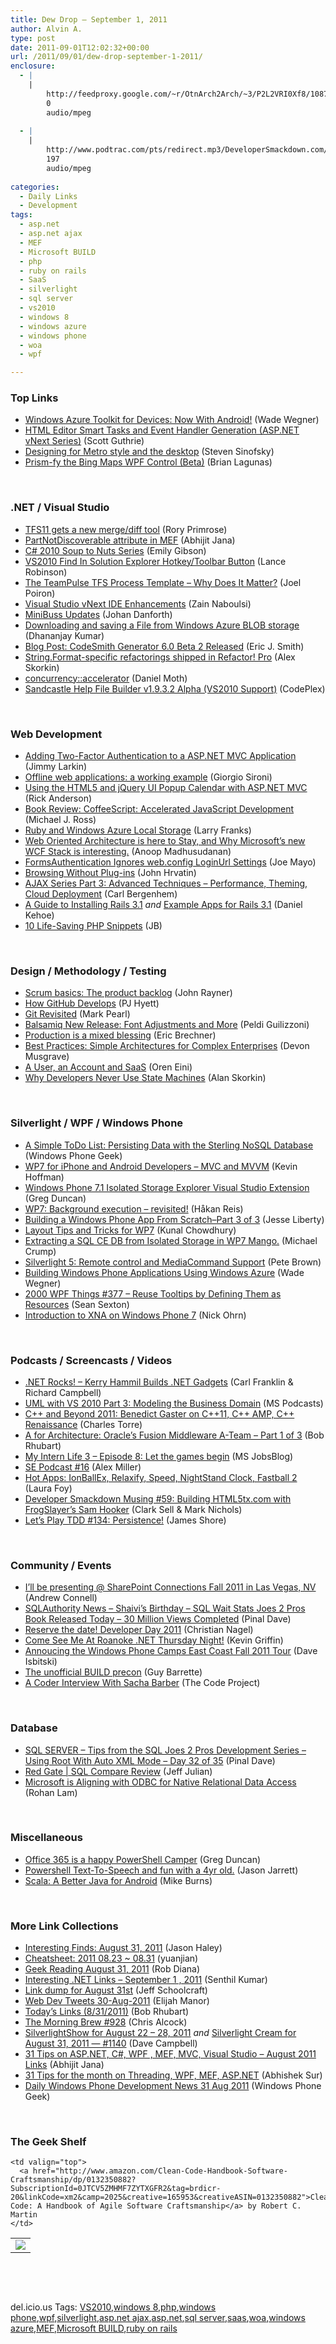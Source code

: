 ```yaml
---
title: Dew Drop – September 1, 2011
author: Alvin A.
type: post
date: 2011-09-01T12:02:32+00:00
url: /2011/09/01/dew-drop-september-1-2011/
enclosure:
  - |
    |
        http://feedproxy.google.com/~r/OtnArch2Arch/~3/P2L2VRI0Xf8/10876514_a_team_part1_083111.mp3
        0
        audio/mpeg
        
  - |
    |
        http://www.podtrac.com/pts/redirect.mp3/DeveloperSmackdown.com/Services/PodcastServices.svc/GetPodcast/ds_059.mp3
        197
        audio/mpeg
        
categories:
  - Daily Links
  - Development
tags:
  - asp.net
  - asp.net ajax
  - MEF
  - Microsoft BUILD
  - php
  - ruby on rails
  - SaaS
  - silverlight
  - sql server
  - vs2010
  - windows 8
  - windows azure
  - windows phone
  - woa
  - wpf

---
```

### <a name="top"></a>Top Links

  * [Windows Azure Toolkit for Devices: Now With Android!][1] (Wade Wegner)
  * [HTML Editor Smart Tasks and Event Handler Generation (ASP.NET vNext Series)][2] (Scott Guthrie)
  * [Designing for Metro style and the desktop][3] (Steven Sinofsky)
  * [Prism-fy the Bing Maps WPF Control (Beta)][4] (Brian Lagunas)

&#160;

### <a name="dotnet"></a>.NET / Visual Studio

  * [TFS11 gets a new merge/diff tool][5] (Rory Primrose)
  * [PartNotDiscoverable attribute in MEF][6] (Abhijit Jana)
  * [C# 2010 Soup to Nuts Series][7] (Emily Gibson)
  * [VS2010 Find In Solution Explorer Hotkey/Toolbar Button][8] (Lance Robinson)
  * [The TeamPulse TFS Process Template – Why Does It Matter?][9] (Joel Poiron)
  * [Visual Studio vNext IDE Enhancements][10] (Zain Naboulsi)
  * [MiniBuss Updates][11] (Johan Danforth)
  * [Downloading and saving a File from Windows Azure BLOB storage][12] (Dhananjay Kumar)
  * [Blog Post: CodeSmith Generator 6.0 Beta 2 Released][13] (Eric J. Smith)
  * [String.Format-specific refactorings shipped in Refactor! Pro][14] (Alex Skorkin)
  * [concurrency::accelerator][15] (Daniel Moth)
  * <a href="http://shfb.codeplex.com/releases/view/66113" target="_blank">Sandcastle Help File Builder v1.9.3.2 Alpha (VS2010 Support)</a> (CodePlex)

&#160;

### <a name="web"></a>Web Development

  * [Adding Two-Factor Authentication to a ASP.NET MVC Application][16] (Jimmy Larkin)
  * [Offline web applications: a working example][17] (Giorgio Sironi)
  * [Using the HTML5 and jQuery UI Popup Calendar with ASP.NET MVC][18] (Rick Anderson)
  * [Book Review: CoffeeScript: Accelerated JavaScript Development][19] (Michael J. Ross)
  * [Ruby and Windows Azure Local Storage][20] (Larry Franks)
  * [Web Oriented Architecture is here to Stay, and Why Microsoft’s new WCF Stack is interesting.][21] (Anoop Madhusudanan)
  * [FormsAuthentication Ignores web.config LoginUrl Settings][22] (Joe Mayo)
  * [Browsing Without Plug-ins][23] (John Hrvatin)
  * [AJAX Series Part 3: Advanced Techniques – Performance, Theming, Cloud Deployment][24] (Carl Bergenhem)
  * [A Guide to Installing Rails 3.1][25] _and_ [Example Apps for Rails 3.1][26] (Daniel Kehoe)
  * <a href="http://feeds.dzone.com/~r/zones/css/~3/r3B8eGrW6tQ/10-life-saving-php-snippets" target="_blank">10 Life-Saving PHP Snippets</a> (JB)

&#160;

### <a name="design"></a>Design / Methodology / Testing

  * [Scrum basics: The product backlog][27] (John Rayner)
  * [How GitHub Develops][28] (PJ Hyett)
  * [Git Revisited][29] (Mark Pearl)
  * <a href="http://feedproxy.google.com/~r/balsamiq/~3/EW-vP92Z_PE/" target="_blank">Balsamiq New Release: Font Adjustments and More</a> (Peldi Guilizzoni)
  * [Production is a mixed blessing][30] (Eric Brechner)
  * [Best Practices: Simple Architectures for Complex Enterprises][31] (Devon Musgrave)
  * [A User, an Account and SaaS][32] (Oren Eini)
  * [Why Developers Never Use State Machines][33] (Alan Skorkin)

&#160;

### <a name="silverlight"></a>Silverlight / WPF / Windows Phone

  * [A Simple ToDo List: Persisting Data with the Sterling NoSQL Database][34] (Windows Phone Geek)
  * [WP7 for iPhone and Android Developers &#8211; MVC and MVVM][35] (Kevin Hoffman)
  * [Windows Phone 7.1 Isolated Storage Explorer Visual Studio Extension][36] (Greg Duncan)
  * [WP7: Background execution – revisited!][37] (Håkan Reis)
  * [Building a Windows Phone App From Scratch–Part 3 of 3][38] (Jesse Liberty)
  * [Layout Tips and Tricks for WP7][39] (Kunal Chowdhury)
  * [Extracting a SQL CE DB from Isolated Storage in WP7 Mango.][40] (Michael Crump)
  * [Silverlight 5: Remote control and MediaCommand Support][41] (Pete Brown)
  * [Building Windows Phone Applications Using Windows Azure][42] (Wade Wegner)
  * <a href="http://wpf.2000things.com/2011/09/01/377-reuse-tooltips-by-defining-them-as-resources/" target="_blank">2000 WPF Things #377 – Reuse Tooltips by Defining Them as Resources</a> (Sean Sexton)
  * <a href="http://mobile.tutsplus.com/tutorials/windows/introduction-to-xna-on-windows-phone-7/" target="_blank">Introduction to XNA on Windows Phone 7</a> (Nick Ohrn)

&#160;

### <a name="podcasts"></a>Podcasts / Screencasts / Videos

  * <a href="http://www.dotnetrocks.com/default.aspx?ShowNum=694" target="_blank">.NET Rocks! &#8211; Kerry Hammil Builds .NET Gadgets</a> (Carl Franklin & Richard Campbell)
  * [UML with VS 2010 Part 3: Modeling the Business Domain][43] (MS Podcasts)
  * [C++ and Beyond 2011: Benedict Gaster on C++11, C++ AMP, C++ Renaissance][44] (Charles Torre)
  * [A for Architecture: Oracle&#8217;s Fusion Middleware A-Team &#8211; Part 1 of 3][45] (Bob Rhubart)
  * [My Intern Life 3 &#8211; Episode 8: Let the games begin][46] (MS JobsBlog)
  * [SE Podcast #16][47] (Alex Miller)
  * [Hot Apps: IonBallEx, Relaxify, Speed, NightStand Clock, Fastball 2][48] (Laura Foy)
  * <a href="http://www.podtrac.com/pts/redirect.mp3/DeveloperSmackdown.com/Services/PodcastServices.svc/GetPodcast/ds_059.mp3" target="_blank">Developer Smackdown Musing #59: Building HTML5tx.com with FrogSlayer&#8217;s Sam Hooker</a> (Clark Sell & Mark Nichols)
  * [Let&#8217;s Play TDD #134: Persistence!][49] (James Shore)

&#160;

### <a name="events"></a>Community / Events

  * [I’ll be presenting @ SharePoint Connections Fall 2011 in Las Vegas, NV][50] (Andrew Connell)
  * [SQLAuthority News – Shaivi’s Birthday – SQL Wait Stats Joes 2 Pros Book Released Today – 30 Million Views Completed][51] (Pinal Dave)
  * [Reserve the date! Developer Day 2011][52] (Christian Nagel)
  * [Come See Me At Roanoke .NET Thursday Night!][53] (Kevin Griffin)
  * [Annoucing the Windows Phone Camps East Coast Fall 2011 Tour][54] (Dave Isbitski)
  * <a href="http://guy.dotnet-expertise.com/PermaLink,guid,75fbef9d-9be6-48f4-8238-b66c36cab5bc.aspx" target="_blank">The unofficial BUILD precon</a> (Guy Barrette)
  * <a href="http://www.codeproject.com/KB/interviews/Interview-Sacha-Barber.aspx" target="_blank">A Coder Interview With Sacha Barber</a> (The Code Project)

&#160;

### <a name="db"></a>Database

  * [SQL SERVER – Tips from the SQL Joes 2 Pros Development Series – Using Root With Auto XML Mode – Day 32 of 35][55] (Pinal Dave)
  * [Red Gate | SQL Compare Review][56] (Jeff Julian)
  * <a href="http://blogs.msdn.com/b/sqlnativeclient/archive/2011/08/29/microsoft-is-aligning-with-odbc-for-native-relational-data-access.aspx" target="_blank">Microsoft is Aligning with ODBC for Native Relational Data Access</a> (Rohan Lam)

&#160;

### <a name="misc"></a>Miscellaneous

  * [Office 365 is a happy PowerShell Camper][57] (Greg Duncan)
  * [Powershell Text-To-Speech and fun with a 4yr old.][58] (Jason Jarrett)
  * <a href="http://robots.thoughtbot.com/post/5836463058/scala-a-better-java-for-android" target="_blank">Scala: A Better Java for Android</a> (Mike Burns)

&#160;

### <a name="links"></a>More Link Collections

  * [Interesting Finds: August 31, 2011][59] (Jason Haley)
  * [Cheatsheet: 2011 08.23 ~ 08.31][60] (yuanjian)
  * [Geek Reading August 31, 2011][61] (Rob Diana)
  * [Interesting .NET Links – September 1 , 2011][62] (Senthil Kumar)
  * [Link dump for August 31st][63] (Jeff Schoolcraft)
  * <a href="http://webdevtweets.blogspot.com/2011/08/30-aug-2011.html" target="_blank">Web Dev Tweets 30-Aug-2011</a> (Elijah Manor)
  * [Today&#8217;s Links (8/31/2011)][64] (Bob Rhubart)
  * [The Morning Brew #928][65] (Chris Alcock)
  * [SilverlightShow for August 22 &#8211; 28, 2011][66] _and_ [Silverlight Cream for August 31, 2011 &#8212; #1140][67] (Dave Campbell)
  * [31 Tips on ASP.NET, C#, WPF , MEF, MVC, Visual Studio – August 2011 Links][68] (Abhijit Jana)
  * [31 Tips for the month on Threading, WPF, MEF, ASP.NET][69] (Abhishek Sur)
  * [Daily Windows Phone Development News 31 Aug 2011][70] (Windows Phone Geek)

&#160;

### <a name="shelf"></a>The Geek Shelf

<table border="0" cellspacing="0" cellpadding="0">
  <tr>
    <td>
      <img data-recalc-dims="1" decoding="async" src="https://i0.wp.com/ecx.images-amazon.com/images/I/41znMZniZ1L._SL160_.jpg?w=660" />
    </td>
    
    <td valign="top">
      <a href="http://www.amazon.com/Clean-Code-Handbook-Software-Craftsmanship/dp/0132350882?SubscriptionId=0JTCV5ZMHMF7ZYTXGFR2&tag=brdicr-20&linkCode=xm2&camp=2025&creative=165953&creativeASIN=0132350882">Clean Code: A Handbook of Agile Software Craftsmanship</a> by Robert C. Martin
    </td>
  </tr>
</table>

&#160;

<div style="padding-bottom: 0px; margin: 0px; padding-left: 0px; padding-right: 0px; display: inline; float: none; padding-top: 0px" id="scid:C16BAC14-9A3D-4c50-9394-FBFEF7A93539:9add70e9-4361-44e0-8e56-948358c2a891" class="wlWriterEditableSmartContent">
  <!--dotnetkickit-->
</div>

&#160;

<div style="padding-bottom: 0px; margin: 0px; padding-left: 0px; padding-right: 0px; display: inline; float: none; padding-top: 0px" id="scid:0767317B-992E-4b12-91E0-4F059A8CECA8:c4aab0b4-ec8c-4f69-9a6e-a7b51dd59265" class="wlWriterEditableSmartContent">
  del.icio.us Tags: <a href="http://del.icio.us/popular/VS2010" rel="tag">VS2010</a>,<a href="http://del.icio.us/popular/windows+8" rel="tag">windows 8</a>,<a href="http://del.icio.us/popular/php" rel="tag">php</a>,<a href="http://del.icio.us/popular/windows+phone" rel="tag">windows phone</a>,<a href="http://del.icio.us/popular/wpf" rel="tag">wpf</a>,<a href="http://del.icio.us/popular/silverlight" rel="tag">silverlight</a>,<a href="http://del.icio.us/popular/asp.net+ajax" rel="tag">asp.net ajax</a>,<a href="http://del.icio.us/popular/asp.net" rel="tag">asp.net</a>,<a href="http://del.icio.us/popular/sql+server" rel="tag">sql server</a>,<a href="http://del.icio.us/popular/saas" rel="tag">saas</a>,<a href="http://del.icio.us/popular/woa" rel="tag">woa</a>,<a href="http://del.icio.us/popular/windows+azure" rel="tag">windows azure</a>,<a href="http://del.icio.us/popular/MEF" rel="tag">MEF</a>,<a href="http://del.icio.us/popular/Microsoft+BUILD" rel="tag">Microsoft BUILD</a>,<a href="http://del.icio.us/popular/ruby+on+rails" rel="tag">ruby on rails</a>
</div>

 [1]: http://channel9.msdn.com/posts/Windows-Azure-Toolkit-for-Devices-Now-With-Android
 [2]: http://weblogs.asp.net/scottgu/archive/2011/08/31/html-editor-smart-tasks-and-event-handler-generation-asp-net-vnext-series.aspx
 [3]: http://blogs.msdn.com/b/b8/archive/2011/08/31/designing-for-metro-style-and-the-desktop.aspx
 [4]: http://feedproxy.google.com/~r/ElegantCode/~3/djz1GENADbA/
 [5]: http://feedproxy.google.com/~r/RoryPrimrose/~3/hLHBEDqnMEI/post.aspx
 [6]: http://dailydotnettips.com/2011/09/01/partnotdiscoverable-attribute-in-mef/
 [7]: http://blogs.msdn.com/b/csharpfaq/archive/2011/08/31/c-2010-soup-to-nuts-series.aspx
 [8]: http://feedproxy.google.com/~r/geekswithblogs/~3/iqRfRyw80nQ/vs2010-find-in-solution-explorer-hotkeytoolbar-button.aspx
 [9]: http://feedproxy.google.com/~r/TeamPulse/~3/OwLh08Y2uw4/the-teampulse-tfs-process-template-why-does-it-matter.aspx
 [10]: http://feedproxy.google.com/~r/zainnab/~3/Y6FoUPpV94A/visual-studio-vnext-ide-enhancements.aspx
 [11]: http://weblogs.asp.net/jdanforth/archive/2011/09/01/minibuss-updates.aspx
 [12]: http://debugmode.net/2011/09/01/downloading-and-saving-a-file-from-windows-azure-blob-storage/
 [13]: http://community.codesmithtools.com/CodeSmith_Official_7/b/announcements/archive/2011/08/31/codesmith-generator-6-0-beta-2-released.aspx
 [14]: http://www.skorkin.com/2011/08/string-format-specific-refactorings-shipped-in-refactor-pro/
 [15]: http://feedproxy.google.com/~r/DanielMoth/~3/VUzbpm9b83Q/concurrencyaccelerator.aspx
 [16]: http://jimmylarkin.net/post.aspx?id=912c69a9-126c-454b-a663-2b1f10753997
 [17]: http://feeds.dzone.com/~r/zones/css/~3/VVT1xlg83zA/offline-web-applications
 [18]: http://blogs.msdn.com/b/rickandy/archive/2011/08/31/using-the-html5-and-jquery-ui-popup-calendar-with-asp-net-mvc.aspx
 [19]: http://rss.slashdot.org/~r/Slashdot/slashdot/~3/GDPjmzv0OPA/Book-Review-CoffeeScript-Accelerated-JavaScript-Development
 [20]: http://blogs.msdn.com/b/silverlining/archive/2011/08/31/ruby-and-windows-azure-local-storage.aspx
 [21]: http://feedproxy.google.com/~r/amazedsaint/articles/~3/Bax1GT7Fhxc/woa-is-here-to-stay-and-why-new-wcf.html
 [22]: http://geekswithblogs.net/WinAZ/archive/2011/08/31/formsauthentication-ignores-web.config-loginurl-settings.aspx
 [23]: http://blogs.msdn.com/b/ie/archive/2011/08/31/browsing-without-plug-ins.aspx
 [24]: http://feedproxy.google.com/~r/Telerik/~3/YqTo2TOFFYk/ajax-series-part-3-advanced-techniques-performance-theming-cloud-deployment.aspx
 [25]: http://feedproxy.google.com/~r/Rubyflow/~3/D5cO2-t2IxE/6436-a-guide-to-installing-rails-3-1
 [26]: http://feedproxy.google.com/~r/Rubyflow/~3/555nCISGjSc/6437-example-apps-for-rails-3-1
 [27]: http://sharpfellows.com/post.aspx?id=ba840793-988d-473a-8ed4-0535e13e7fa4
 [28]: https://github.com/blog/919-how-github-develops
 [29]: http://feedproxy.google.com/~r/geekswithblogs/~3/khdLQGKOpW4/git-revisited.aspx
 [30]: http://blogs.msdn.com/b/eric_brechner/archive/2011/09/01/production-is-a-mixed-blessing.aspx
 [31]: http://blogs.msdn.com/b/microsoft_press/archive/2011/08/31/best-practices-simple-architectures-for-complex-enterprises.aspx
 [32]: http://feedproxy.google.com/~r/AyendeRahien/~3/-niQMVNvl1M/a-user-an-account-and-saas
 [33]: http://www.skorks.com/2011/09/why-developers-never-use-state-machines/
 [34]: http://www.windowsphonegeek.com/articles/A-Simple-ToDo-List-Persisting-Data-with-the-Sterling-NoSQL-Database
 [35]: http://feedproxy.google.com/~r/silverlightshow/~3/v6dEyUOnnts/WP7-for-iPhone-and-Android-Developers-MVC-and-MVVM.aspx
 [36]: http://coolthingoftheday.blogspot.com/2011/08/windows-phone-71-isolated-storage.html
 [37]: http://feedproxy.google.com/~r/jayway/posts/~3/tBrA-1K8HdE/
 [38]: http://feedproxy.google.com/~r/JesseLiberty-SilverlightGeek/~3/96o_V4XiRxo/
 [39]: http://www.silverlight-zone.com/2011/09/layout-tips-and-tricks-for-wp7.html
 [40]: http://feedproxy.google.com/~r/MichaelCrump/~3/uJ6gfQj-TP0/extracting-a-sql-ce-db-from-isolated-storage-in-wp7.aspx
 [41]: http://feedproxy.google.com/~r/PeteBrown/~3/EWf53123HvI/silverlight-5-remote-control-and-mediacommand-support
 [42]: http://windowsteamblog.com/windows_phone/b/wpdev/archive/2011/08/31/building-windows-phone-applications-using-windows-azure.aspx
 [43]: http://www.microsoft.com/events/podcasts/default.aspx?audience=Audience-e5381407-359f-4922-97d0-0237af790eee&pageId=x7047&source=Microsoft-Podcasts-for-Developers&WT.rss_ev=a
 [44]: http://channel9.msdn.com/posts/C-and-Beyond-2011-Ben-Gaster
 [45]: http://feedproxy.google.com/~r/OtnArch2Arch/~3/P2L2VRI0Xf8/10876514_a_team_part1_083111.mp3
 [46]: http://feeds.microsoftjobsblog.com/~r/MicrosoftJobsBlog/~3/uI6Sam25otE/my-intern-life---episode-8
 [47]: http://blog.stackoverflow.com/2011/08/se-podcast-16/
 [48]: http://channel9.msdn.com/Shows/Hot-Apps/Hot-Apps-IonBallEx-Relaxify-Speed-NightStand-Clock-Fastball-2
 [49]: http://jamesshore.com/Blog/Lets-Play/Episode-134.html
 [50]: http://feedproxy.google.com/~r/AndrewConnell/~3/S5qQvBxmRjQ/irsquoll-be-presenting-sharepoint-connections-fall-2011-in-las.aspx
 [51]: http://blog.sqlauthority.com/2011/09/01/sqlauthority-news-shaivis-birthday-sql-wait-stats-joes-2-pros-book-released-today-30-million-views-completed/
 [52]: http://weblogs.thinktecture.com/cnagel/2011/09/reserve-the-date-developer-day-2011.html
 [53]: http://our.componentone.com/2011/08/31/come-see-me-at-roanoke-net-thursday-night/
 [54]: http://blogs.msdn.com/b/davedev/archive/2011/08/31/annoucing-the-windows-phone-camps-east-coast-fall-2011-tour.aspx
 [55]: http://blog.sqlauthority.com/2011/09/01/sql-server-tips-from-the-sql-joes-2-pros-development-series-using-root-with-auto-xml-mode-day-32-of-35/
 [56]: http://feedproxy.google.com/~r/geekswithblogs/~3/NiBgbCVea_k/146726.aspx
 [57]: http://coolthingoftheday.blogspot.com/2011/08/office-365-is-happy-powershell-camper.html
 [58]: http://feedproxy.google.com/~r/ElegantCode/~3/D9-z_o1Pq4I/
 [59]: http://jasonhaley.com/blog/post.aspx?id=ea2ac906-1eb2-47cb-9934-10a068599f80
 [60]: http://weblogs.asp.net/yuanjian/archive/2011/09/01/cheatsheet-2011-08-23-08-31.aspx
 [61]: http://feedproxy.google.com/~r/RegularGeek/~3/Z8n1QsujzfI/
 [62]: http://feedproxy.google.com/~r/ginktage/EPSB/~3/aFIjKGzoZkY/
 [63]: http://thequeue.net/blog/2011/08/31/link-dump-for-august-31st-2/
 [64]: http://feedproxy.google.com/~r/brhubartOTN/~3/_7B6HxoDZ4Q/today_s_links_8_31
 [65]: http://feedproxy.google.com/~r/ReflectivePerspective/~3/E6zyb1N5Q8w/
 [66]: http://geekswithblogs.net/WynApseTechnicalMusings/archive/2011/08/31/146728.aspx
 [67]: http://geekswithblogs.net/WynApseTechnicalMusings/archive/2011/08/31/146730.aspx
 [68]: http://abhijitjana.net/2011/08/31/31-tips-on-asp-net-c-wpf-mef-mvc-visual-studio-august-2011-links/
 [69]: http://feedproxy.google.com/~r/abhisheksur/WTgI/~3/dw7_9v_BILI/31-tips-for-month-on-threading-wpf-mef.html
 [70]: http://www.windowsphonegeek.com/news/daily-windows-phone-development-news-31-aug-2011